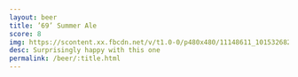 ```yaml
---
layout: beer
title: ’69’ Summer Ale
score: 8
img: https://scontent.xx.fbcdn.net/v/t1.0-0/p480x480/11148611_10153268294718745_4388827143167133097_n.jpg?oh=a8f1229eee869418e91833f7ca36dc22&oe=58688FA9
desc: Surprisingly happy with this one
permalink: /beer/:title.html
---
```

